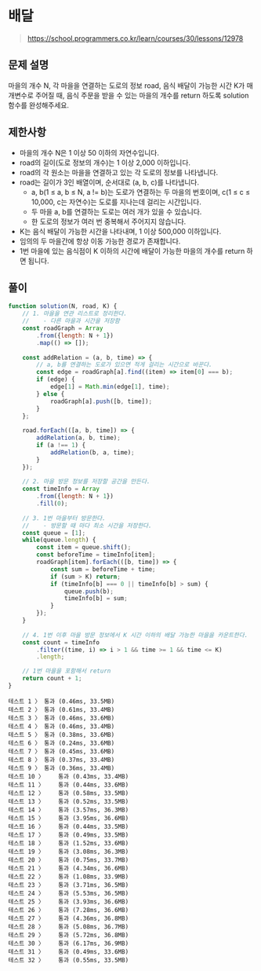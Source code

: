# 배달
> https://school.programmers.co.kr/learn/courses/30/lessons/12978

## 문제 설명
마을의 개수 N, 각 마을을 연결하는 도로의 정보 road, 음식 배달이 가능한 시간 K가 매개변수로 주어질 때, 음식 주문을 받을 수 있는 마을의 개수를 return 하도록 solution 함수를 완성해주세요.

## 제한사항
- 마을의 개수 N은 1 이상 50 이하의 자연수입니다.
- road의 길이(도로 정보의 개수)는 1 이상 2,000 이하입니다.
- road의 각 원소는 마을을 연결하고 있는 각 도로의 정보를 나타냅니다.
- road는 길이가 3인 배열이며, 순서대로 (a, b, c)를 나타냅니다.
  - a, b(1 ≤ a, b ≤ N, a != b)는 도로가 연결하는 두 마을의 번호이며, c(1 ≤ c ≤ 10,000, c는 자연수)는 도로를 지나는데 걸리는 시간입니다.
  - 두 마을 a, b를 연결하는 도로는 여러 개가 있을 수 있습니다.
  - 한 도로의 정보가 여러 번 중복해서 주어지지 않습니다.
- K는 음식 배달이 가능한 시간을 나타내며, 1 이상 500,000 이하입니다.
- 임의의 두 마을간에 항상 이동 가능한 경로가 존재합니다.
- 1번 마을에 있는 음식점이 K 이하의 시간에 배달이 가능한 마을의 개수를 return 하면 됩니다.

## 풀이
```js
function solution(N, road, K) {
    // 1. 마을을 연관 리스트로 정리한다.
    //    - 다른 마을과 시간을 저장함
    const roadGraph = Array
        .from({length: N + 1})
        .map(() => []);
    
    const addRelation = (a, b, time) => {
        // a, b를 연결하는 도로가 있으면 적게 걸리는 시간으로 바꾼다.
        const edge = roadGraph[a].find((item) => item[0] === b);
        if (edge) {
            edge[1] = Math.min(edge[1], time);
        } else {
            roadGraph[a].push([b, time]);
        }
    };
    
    road.forEach(([a, b, time]) => {
        addRelation(a, b, time);
        if (a !== 1) {
            addRelation(b, a, time);
        }
    });
    
    // 2. 마을 방문 정보를 저장할 공간을 만든다.
    const timeInfo = Array
        .from({length: N + 1})
        .fill(0);
    
    // 3. 1번 마을부터 방문한다.
    //    - 방문할 때 마다 최소 시간을 저장한다.
    const queue = [1];
    while(queue.length) {
        const item = queue.shift();
        const beforeTime = timeInfo[item];
        roadGraph[item].forEach(([b, time]) => {
            const sum = beforeTime + time;
            if (sum > K) return;
            if (timeInfo[b] === 0 || timeInfo[b] > sum) {
                queue.push(b);
                timeInfo[b] = sum;
            }
        });
    }
    
    // 4. 1번 이후 마을 방문 정보에서 K 시간 이하의 배달 가능한 마을을 카운트한다.
    const count = timeInfo
        .filter((time, i) => i > 1 && time >= 1 && time <= K)
        .length;

    // 1번 마을을 포함해서 return
    return count + 1;
}
```

```
테스트 1 〉	통과 (0.46ms, 33.5MB)
테스트 2 〉	통과 (0.61ms, 33.4MB)
테스트 3 〉	통과 (0.46ms, 33.6MB)
테스트 4 〉	통과 (0.46ms, 33.4MB)
테스트 5 〉	통과 (0.38ms, 33.6MB)
테스트 6 〉	통과 (0.24ms, 33.6MB)
테스트 7 〉	통과 (0.45ms, 33.6MB)
테스트 8 〉	통과 (0.37ms, 33.4MB)
테스트 9 〉	통과 (0.36ms, 33.4MB)
테스트 10 〉	통과 (0.43ms, 33.4MB)
테스트 11 〉	통과 (0.44ms, 33.6MB)
테스트 12 〉	통과 (0.58ms, 33.5MB)
테스트 13 〉	통과 (0.52ms, 33.5MB)
테스트 14 〉	통과 (3.57ms, 36.3MB)
테스트 15 〉	통과 (3.95ms, 36.6MB)
테스트 16 〉	통과 (0.44ms, 33.5MB)
테스트 17 〉	통과 (0.49ms, 33.5MB)
테스트 18 〉	통과 (1.52ms, 33.6MB)
테스트 19 〉	통과 (3.08ms, 36.3MB)
테스트 20 〉	통과 (0.75ms, 33.7MB)
테스트 21 〉	통과 (4.34ms, 36.6MB)
테스트 22 〉	통과 (1.08ms, 33.9MB)
테스트 23 〉	통과 (3.71ms, 36.5MB)
테스트 24 〉	통과 (5.53ms, 36.5MB)
테스트 25 〉	통과 (3.93ms, 36.6MB)
테스트 26 〉	통과 (7.28ms, 36.6MB)
테스트 27 〉	통과 (4.36ms, 36.8MB)
테스트 28 〉	통과 (5.08ms, 36.7MB)
테스트 29 〉	통과 (5.72ms, 36.8MB)
테스트 30 〉	통과 (6.17ms, 36.9MB)
테스트 31 〉	통과 (0.49ms, 33.6MB)
테스트 32 〉	통과 (0.55ms, 33.5MB)
```

